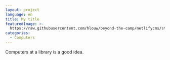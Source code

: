```yaml
---
layout: project
language: en
title: My title
featuredImage: >-
  https://raw.githubusercontent.com/hlouw/beyond-the-camp/netlifycms/static/img/library_square.jpg
categories:
  - Computers
---
```


Computers at a library is a good idea.

